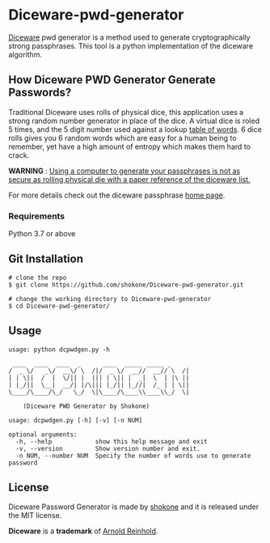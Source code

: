 # Diceware-pwd-generator

[Diceware](https://theworld.com/~reinhold/diceware.html) pwd generator is a method used to generate cryptographically strong passphrases.
This tool is a python implementation of the diceware algorithm.


## How Diceware PWD Generator Generate Passwords?

Traditional Diceware uses rolls of physical dice, this application uses a strong random number generator in place of the dice. 
A virtual dice is roled 5 times, and the 5 digit number used against a lookup [table of words](https://www.eff.org/files/2016/07/18/eff_large_wordlist.txt). 
6 dice rolls gives you 6 random words which are easy for a human being to remember, yet have a high amount of entropy which makes them hard to crack.

__WARNING__ : [Using a computer to generate your passphrases is not as secure as rolling physical die with a paper reference of the diceware list.](https://theworld.com/~reinhold/dicewarefaq.html#:~:text=Generating%20truly%20random%20numbers%20using%20a,better%20way%20to%20select%20passphrase%20words.)

For more details check out the diceware passphrase [home page](https://theworld.com/~reinhold/diceware.html).


### Requirements
Python 3.7 or above


## Git Installation
```
# clone the repo
$ git clone https://github.com/shokone/Diceware-pwd-generator.git

# change the working directory to Diceware-pwd-generator
$ cd Diceware-pwd-generator/
```


## Usage

```
usage: python dcpwdgen.py -h 

 ____  ____  ____  _      ____  _____ _____ _     
/  _ \/   _\/  __\/ \  /|/  _ \/  __//  __// \  /|
| | \||  /  |  \/|| |  ||| | \|| |  _|  \  | |\ ||
| |_/||  \__|  __/| |/\||| |_/|| |_//|  /_ | | \||
\____/\____/\_/   \_/  \|\____/\____\\____\\_/  \|
                                                  
	(Diceware PWD Generator by Shokone)
	
usage: dcpwdgen.py [-h] [-v] [-n NUM]

optional arguments:
  -h, --help            show this help message and exit
  -v, --version         Show version number and exit.
  -n NUM, --number NUM  Specify the number of words use to generate password

```


## License
Diceware Password Generator is made by [shokone](https://byte-mind.net) and it is released under the MIT license.

**Diceware** is a **trademark** of [Arnold Reinhold](https://theworld.com/~reinhold/).
